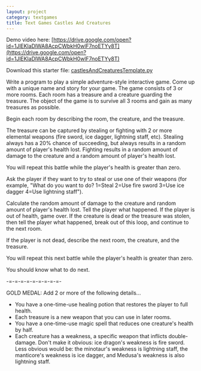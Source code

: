 ```yaml
---
layout: project
category: textgames
title: Text Games Castles And Creatures
---
```

Demo video here: [https://drive.google.com/open?id=1JlEKlaDlWA8AcpCWbkH0wlF7noETYy8T](https://drive.google.com/open?id=1JlEKlaDlWA8AcpCWbkH0wlF7noETYy8T)

Download this starter file: [castlesAndCreaturesTemplate.py](/apcsp/textgames/castlesAndCreaturesTemplate.py)

Write a program to play a simple adventure-style interactive game. Come up with a unique name and story for your game. The game consists of 3 or more rooms. Each room has a treasure and a creature guarding the treasure. The object of the game is to survive all 3 rooms and gain as many treasures as possible.

Begin each room by describing the room, the creature, and the treasure.

The treasure can be captured by stealing or fighting with 2 or more elemental weapons (fire sword, ice dagger, lightning staff, etc). Stealing always has a 20% chance of succeeding, but always results in a random amount of player's health lost. Fighting results in a random amount of damage to the creature and a random amount of player's health lost.

You will repeat this battle while the player's health is greater than zero.

Ask the player if they want to try to steal or use one of their weapons (for example, "What do you want to do? 1=Steal 2=Use fire sword 3=Use ice dagger 4=Use lightning staff").

Calculate the random amount of damage to the creature and random amount of player's health lost. Tell the player what happened. If the player is out of health, game over. If the creature is dead or the treasure was stolen, then tell the player what happened, break out of this loop, and continue to the next room.

If the player is not dead, describe the next room, the creature, and the treasure.

You will repeat this next battle while the player's health is greater than zero.

You should know what to do next.

-=-=-=-=-=-=-=-=-=-

GOLD MEDAL: Add 2 or more of the following details...
  - You have a one-time-use healing potion that restores the player to full health.
  - Each treasure is a new weapon that you can use in later rooms.
  - You have a one-time-use magic spell that reduces one creature's health by half.
  - Each creature has a weakness, a specific weapon that inflicts double-damage. Don't make it obvious: ice dragon's weakness is fire sword. Less obvious would be: the minotaur's weakness is lightning staff, the manticore's weakness is ice dagger, and Medusa's weakness is also lightning staff.
